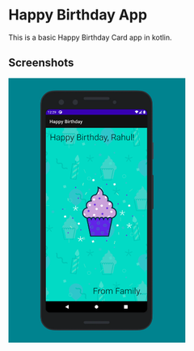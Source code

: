 # Happy Birthday App
This is a basic Happy Birthday Card app in kotlin.

## Screenshots

<img src="screenshot/ss.png" width=350 alt="Screenshot of the app.">

